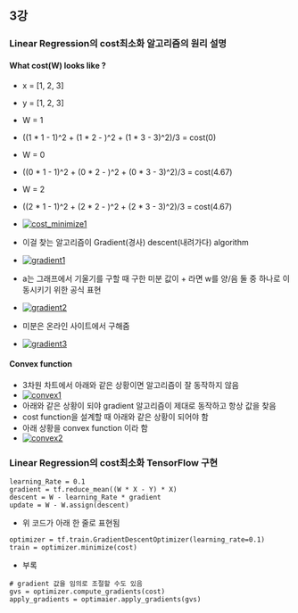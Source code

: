 ## 3강 

### Linear Regression의 cost최소화 알고리즘의 원리 설명

#### What cost(W) looks like ?

- x = [1, 2, 3]
- y = [1, 2, 3]

- W = 1
 - ((1 * 1 - 1)^2 + (1 * 2 - )^2 + (1 * 3 - 3)^2)/3 = cost(0)
- W = 0
 - ((0 * 1 - 1)^2 + (0 * 2 - )^2 + (0 * 3 - 3)^2)/3 = cost(4.67)
- W = 2
 - ((2 * 1 - 1)^2 + (2 * 2 - )^2 + (2 * 3 - 3)^2)/3 = cost(4.67)


- [![cost_minimize1](https://github.com/leeplay/study/blob/master/machine-learning/image/cost_minimize1.png)]()

- 이걸 찾는 알고리즘이 Gradient(경사) descent(내려가다) algorithm

- [![gradient1](https://github.com/leeplay/study/blob/master/machine-learning/image/gradient1.png)]()
- a는 그래프에서 기울기를 구할 때 구한 미분 값이 + 라면 w를 양/음 둘 중 하나로 이동시키기 위한 공식 표현
- [![gradient2](https://github.com/leeplay/study/blob/master/machine-learning/image/gradient2.png)]()
 - 미분은 온라인 사이트에서 구해줌
- [![gradient3](https://github.com/leeplay/study/blob/master/machine-learning/image/gradient3.png)]()

#### Convex function

- 3차원 차트에서 아래와 같은 상황이면 알고리즘이 잘 동작하지 않음
- [![convex1](https://github.com/leeplay/study/blob/master/machine-learning/image/convex1.png)]()
- 아래와 같은 상황이 되야 gradient 알고리즘이 제대로 동작하고 항상 값을 찾음
- cost function을 설계할 때 아래와 같은 상황이 되어야 함
- 아래 상황을 convex function 이라 함
- [![convex2](https://github.com/leeplay/study/blob/master/machine-learning/image/convex2.png)]()

### Linear Regression의 cost최소화 TensorFlow 구현

```
learning_Rate = 0.1
gradient = tf.reduce_mean((W * X - Y) * X)
descent = W - learning_Rate * gradient
update = W - W.assign(descent)
```

- 위 코드가 아래 한 줄로 표현됨

```
optimizer = tf.train.GradientDescentOptimizer(learning_rate=0.1)
train = optimizer.minimize(cost)
```

- 부록

```
# gradient 값을 임의로 조절할 수도 있음
gvs = optimizer.compute_gradients(cost)
apply_gradients = optimaier.apply_gradients(gvs)
```
